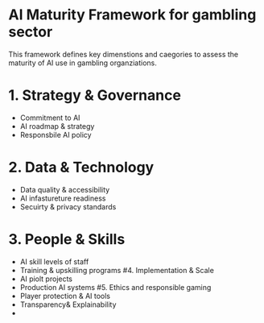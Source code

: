# AI Maturity Framework for gambling sector
This framework defines key dimenstions and caegories to assess the maturity of AI use in gambling organziations.
# 1. Strategy & Governance
- Commitment to AI
- AI roadmap & strategy
- Responsbile AI policy
# 2. Data & Technology
- Data quality & accessibility
- AI infastureture readiness
- Secuirty & privacy standards
# 3. People & Skills
- AI skill levels of staff
- Training & upskilling programs
#4. Implementation & Scale
- AI piolt projects
- Production AI systems
#5. Ethics and responsible gaming
- Player protection & AI tools
- Transparency& Explainability
- 
